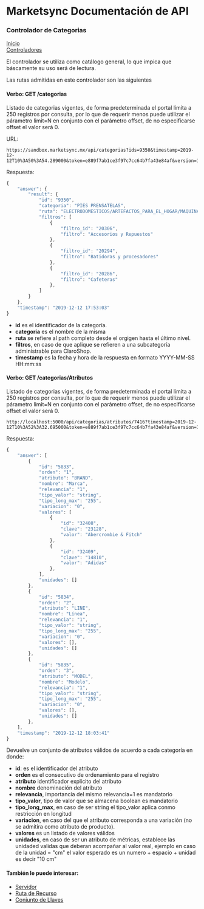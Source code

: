 # Marketsync Documentación de API 
### Controlador de Categorias

[Inicio](https://github.com/hvalles/marketsync)  
[Controladores](https://github.com/hvalles/marketsync/blob/master/links/controller.md)

El controlador se utiliza como catálogo general, lo que impica que báscamente su uso será de lectura.

Las rutas admitidas en este controlador son las siguientes

#### Verbo: GET /categorias

Listado de categorias vigentes, de forma predeterminada el portal limita a 250 registros por consulta, por lo que de requerir menos
puede utilizar el párametro limit=N en conjunto con el parámetro offset, de no especificarse offset el valor será 0.

URL:
```HTTP
https://sandbox.marketsync.mx/api/categorias?ids=9350&timestamp=2019-12-12T10%3A50%3A54.289000&token=e889f7ab1ce3f97c7cc64b7fa43e84af&version=1.0&signature=ad9237253811c54c7c96a171dbce23d12f32a3c062fb778e4feff95041bcc261
```
Respuesta:
```javascript
{
    "answer": {
        "result": {
            "id": "9350",
            "categoria": "PIES PRENSATELAS",
            "ruta": "ELECTRODOMESTICOS/ARTEFACTOS_PARA_EL_HOGAR/MAQUINAS_DE_COSER_Y_ACCESORIOS/ACCESORIOS/PIES_PRENSATELAS",
            "filtros": [
                {
                    "filtro_id": "20306",
                    "filtro": "Accesorios y Repuestos"
                },
                {
                    "filtro_id": "20294",
                    "filtro": "Batidoras y procesadores"
                },
                {
                    "filtro_id": "20286",
                    "filtro": "Cafeteras"
                },
            ]
        }
    },
    "timestamp": "2019-12-12 17:53:03"
}
```

- **id** es el identificador de la categoría.
- **categoria** es el nombre de la misma
- **ruta** se refiere al path completo desde el orgigen hasta el último nivel.
- **filtros**, en caso de que aplique se refieren a una subcategoría administrable para ClaroShop.
- **timestamp** es la fecha y hora de la respuesta en formato YYYY-MM-SS HH:mm:ss


#### Verbo: GET /categorias/Atributos

Listado de categorias vigentes, de forma predeterminada el portal limita a 250 registros por consulta, por lo que de requerir menos
puede utilizar el párametro limit=N en conjunto con el parámetro offset, de no especificarse offset el valor será 0.

```http
http://localhost:5000/api/categorias/atributos/7416?timestamp=2019-12-12T10%3A52%3A32.695000&token=e889f7ab1ce3f97c7cc64b7fa43e84af&version=1.0&signature=cdfc5539070628532c593f66942ac540d64aa6df1361f0f879e2600d7c39d307
```
Respuesta:
```javascript
{
    "answer": [
        {
            "id": "5833",
            "orden": "1",
            "atributo": "BRAND",
            "nombre": "Marca",
            "relevancia": "1",
            "tipo_valor": "string",
            "tipo_long_max": "255",
            "variacion": "0",
            "valores": [
                {
                    "id": "32408",
                    "clave": "23128",
                    "valor": "Abercrombie & Fitch"
                },
                {
                    "id": "32409",
                    "clave": "14810",
                    "valor": "Adidas"
                },
            ],
            "unidades": []
        },
        {
            "id": "5834",
            "orden": "2",
            "atributo": "LINE",
            "nombre": "Línea",
            "relevancia": "1",
            "tipo_valor": "string",
            "tipo_long_max": "255",
            "variacion": "0",
            "valores": [],
            "unidades": []
        },
        {
            "id": "5835",
            "orden": "3",
            "atributo": "MODEL",
            "nombre": "Modelo",
            "relevancia": "1",
            "tipo_valor": "string",
            "tipo_long_max": "255",
            "variacion": "0",
            "valores": [],
            "unidades": []
        },
    ],
    "timestamp": "2019-12-12 18:03:41"
}
```
Devuelve un conjunto de atributos válidos de acuerdo a cada categoría en donde:
- **id**: es el identificador del atributo
- **orden** es el consecutivo de ordenamiento para el registro
- **atributo** identificador explicito del atributo
- **nombre** denominación del atributo
- **relevancia**, importancia del mismo relevancia=1 es mandatorio
- **tipo_valor**, tipo de valor que se almacena boolean es mandatorio
- **tipo_long_max**, en caso de ser string el tipo_valor aplica conmo restricción en longitud
- **variacion**, en caso del que el atributo corresponda a una variación (no se admitira como atributo de producto).
- **valores** es un listado de valores válidos
- **unidades**, en caso de ser un atributo de métricas, establece las unidaded validas que deberan acompañar al valor real, ejemplo en caso de la unidad = "cm" el valor esperado es un numero + espacio + unidad es decir "10 cm"


#### También le puede interesar:

- [Servidor](https://github.com/hvalles/marketsync/blob/master/links/server.md)
- [Ruta de Recurso](https://github.com/hvalles/marketsync/blob/master/links/url.md)
- [Conjunto de Llaves](https://github.com/hvalles/marketsync/blob/master/links/keys.md)


